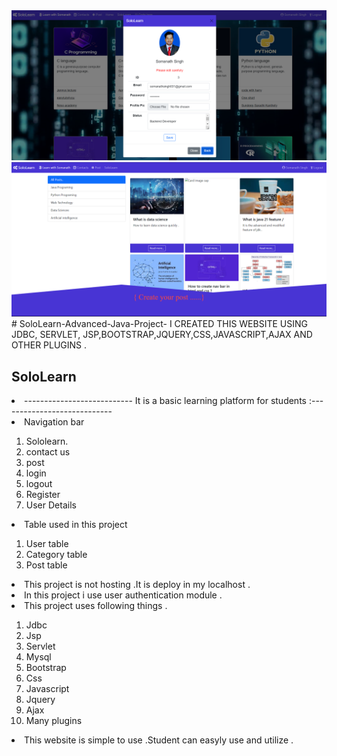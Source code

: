 <img src="https://github.com/Somanath-Singh/SoloLearn/blob/main/Screenshot%202024-01-21%20142703.png">
<img src="https://github.com/Somanath-Singh/SoloLearn/blob/main/Screenshot%202024-01-21%20142739.png">
# SoloLearn-Advanced-Java-Project-
I CREATED THIS WEBSITE USING  JDBC, SERVLET, JSP,BOOTSTRAP,JQUERY,CSS,JAVASCRIPT,AJAX AND OTHER PLUGINS .


SoloLearn
---------
<li>--------------------------- It is a basic learning platform for students :----------------------------</li>

<li>Navigation bar</li>
<ol>
  <li>Sololearn.</li>
  <li>contact us</li>
  <li>post</li>
  <li>login</li>
  <li>logout</li>
  <li>Register</li>
  <li>User Details</li>
</ol>
<li>Table used in this project</li>
<ol>
  <li>User table</li>
  <li>Category table</li>
  <li>Post table</li>
</ol>

<li>This project is not hosting .It is deploy in my localhost . </li>
<li>In this project i use user authentication module . </li>

<li>This project uses following things . </li>
<ol>
  <li>Jdbc</li>
  <li>Jsp</li>
  <li>Servlet</li>
  <li>Mysql</li>     
  <li>Bootstrap</li>
  <li>Css</li>
  <li>Javascript</li>
  <li>Jquery</li>
  <li>Ajax</li>
  <li>Many plugins</li>
</ol>

<li>This website is simple to use .Student can easyly use and utilize . </li>
